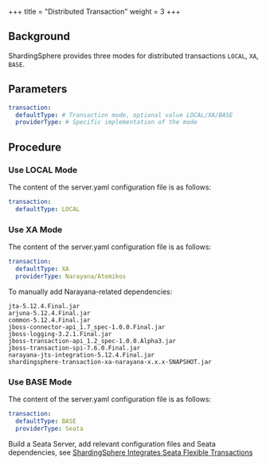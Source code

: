 +++
title = "Distributed Transaction"
weight = 3
+++

## Background

ShardingSphere provides three modes for distributed transactions `LOCAL`, `XA`, `BASE`.

## Parameters

```yaml
transaction:
  defaultType: # Transaction mode, optional value LOCAL/XA/BASE
  providerType: # Specific implementation of the mode
```

## Procedure

### Use LOCAL Mode

The content of the server.yaml configuration file is as follows:

```yaml
transaction:
  defaultType: LOCAL
```

### Use XA Mode

The content of the server.yaml configuration file is as follows:

```yaml
transaction:
  defaultType: XA
  providerType: Narayana/Atomikos 
```
To manually add Narayana-related dependencies:

```
jta-5.12.4.Final.jar
arjuna-5.12.4.Final.jar
common-5.12.4.Final.jar
jboss-connector-api_1.7_spec-1.0.0.Final.jar
jboss-logging-3.2.1.Final.jar
jboss-transaction-api_1.2_spec-1.0.0.Alpha3.jar
jboss-transaction-spi-7.6.0.Final.jar
narayana-jts-integration-5.12.4.Final.jar
shardingsphere-transaction-xa-narayana-x.x.x-SNAPSHOT.jar
```

### Use BASE Mode

The content of the server.yaml configuration file is as follows:

```yaml
transaction:
  defaultType: BASE
  providerType: Seata 
```

Build a Seata Server, add relevant configuration files and Seata dependencies, see [ShardingSphere Integrates Seata Flexible Transactions](https://community.sphere-ex.com/t/topic/404)